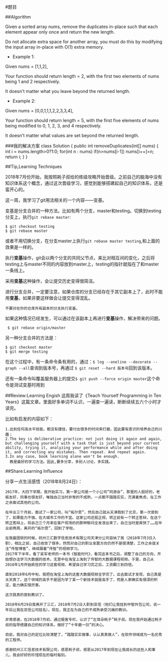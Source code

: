 #题目

##Algorithm

Given a sorted array nums, remove the duplicates in-place such that each element appear only once and return the new length.

Do not allocate extra space for another array, you must do this by modifying the input array in-place with O(1) extra memory.

- Example 1:

Given nums = [1,1,2],

Your function should return length = 2, with the first two elements of nums being 1 and 2 respectively.

It doesn't matter what you leave beyond the returned length.

- Example 2:

Given nums = [0,0,1,1,1,2,2,3,3,4],

Your function should return length = 5, with the first five elements of nums being modified to 0, 1, 2, 3, and 4 respectively.

It doesn't matter what values are set beyond the returned length.


###我的解决方案
class Solution {
    public int removeDuplicates(int[] nums) {
        int i = nums.length>0?1:0;
        for(int n : nums)
            if(n>nums[i-1])
                nums[i++]=n;
        return i;
    }
}


##Tip,Learning Techniques

2018年7月份开始，我按照耗子叔给的练级攻略开始晋级。之前自己的脑海中没有知识体系这个概念，通过这次晋级学习，感觉到能够搭建起自己的知识体系，还是蛮开心的。

这一周，我学习了git用法相关的一个内容——变基。

变基是分支合并的一种方法。比如有两个分支，master和testing。切换到testing分支上，执行`git rebase master`:

    $ git checkout testing
    $ git rebase master
或者不用切换分支，在分支master上执行`git rebase master testing`,和上面的效果是一样的。

执行**变基**操作，git会以两个分支的共同父节点，来比对相互间的变化，之后将testing上与master不同的内容放到master上，testing的指针就指在了和master一条线上。

采用**变基**这种操作，会让提交历史变得很简洁。

进行分支合并，一定要注意，如果仓库的分支已经存在于其它副本上了，此时不能用**变基**，如果非要这样做会让提交变得混乱。

    不要对在你的仓库外有副本的分支执行变基。

如果这种情况已经发生，可以通过在该副本上再进行**变基**操作，解决带来的问题。
    
     $ git rebase origin/master

另一种分支合并的方法是：

    $ git checkout master
    $ git merge testing

在这个过程中，有一条命令条有用的，通过：`$ log --oneline --decorate --graph --all`查询到版本号，再通过
`$ git reset --hard 版本号`回到该版本。

还有一条命令叫覆盖服务器上的提交`$ git push --force origin master`这个命令是测试变基时用到

##Review:Learning Engish
这周我读了《Teach Yourself Programming in Ten Years》这篇文章。里面好多单词不认识，一遍查一遍读，断断续续五六个小时才读完。

比如有启发的内容如下：

    1.达到任何高水平技能，都没有捷径，要付出很多的时间来打磨，因此要有意识的培养自己的兴趣；
    2.The key is deliberative practice: not just doing it again and again, but challenging yourself with a task that is just beyond your current ability, trying it, analyzing your performance while and after doing it, and correcting any mistakes. Then repeat. And repeat again. 
    3.In any case, book learning alone won't be enough. 
      教是最好的学习方法。因此,要多分享，多别人讨论，多实践。


##Share:Learning Influence

分享一点生活感悟（2018年8月24日）：

    2017年，大四下学期，我开始实习，第一家公司是一个小公司“同游会”，那里的人挺好的，老板友好，同事也很友好，唯独自己当时非常的不成熟，一点都不踏踏实实，充满着焦虑，在工作之余面试其他的公司。
    
    在毕业三个月前，面试了一家公司，叫“拓尔思”，然后自己就从天津跑到了北京，第一次尝到了，如果能力不强，在大城市工作的不宜。这家公司还挺正规，转正前有一个转正答辩，在这个转正答辩上，将自己三个月来在客户现场的的那种郁闷全发泄出来了。自己当时是爽快了……在毕业前两周，离开的“拓尔思”，回到了学校。

    在我最困顿的时候，杭州三汇数字信息技术有限公司天津分公司容纳了我（2018年7月3日入职），相比之前，自己收敛了很多。然而对自己的职业发展方向仍然不是很清楚，工作之余就关注“传智博客”，继续跟着“传智”的视频学习。
    2017年下半年，看了吴军老师的一本书《智能时代》，看完这本书之后，调整了自己的方向，开始想办法学习大数据的技术。无意中在淘宝上淘到了传智的大数据课程视频。于是，自己从2018年1月开始疯狂的学习这套视频，希望自己学习完之后，工资翻三到四倍。

    直到2018年6月中旬，我把在淘宝上淘的这套大数据视频全学完了。出去面试才发现，自己真是太天真了。这个领域的高手不是因为学了某一个新技术就是高手了，而是人家确实有很深的积淀，能力确实很厉害。

    这次我真的尝到教训了。

    2018年6月29日我离开了三汇，2018年7月2日入职到亚信（他们让我挂到中智外包公司，说一年后让我在亚信公司挂名）。现在，我正在为自己的不成熟承受沉痛的教训。

    非常感谢，在2018年7月初，通过极客专栏，认识了“左耳朵耗子”耗子叔。现在我开始通过耗子叔的指导搭建自己的知识体系，做好了“十年磨一剑”的决心。
  
    目前，我对自己的定位比较清楚了，“踏踏实实做事，认认真真做人”，在软件领域成为一名优秀的工程师。

    感谢杭州三汇信息技术有限公司，感恩耗子叔，感恩从2017年到现在让我成长的这些人和事儿，我会好好的珍惜现在的每时每刻。